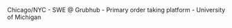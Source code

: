 Chicago/NYC - 
SWE @ Grubhub - 
Primary order taking platform - 
University of Michigan

<!---
adakeefer/adakeefer is a ✨ special ✨ repository because its `README.md` (this file) appears on your GitHub profile.
You can click the Preview link to take a look at your changes.
--->
